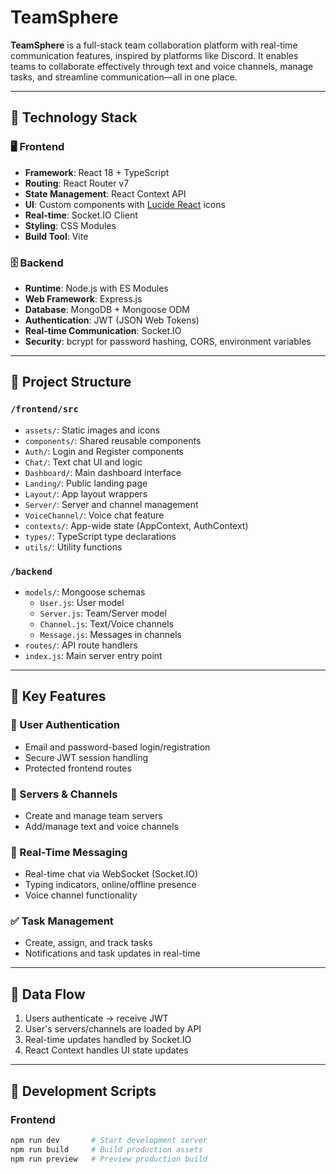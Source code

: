 # TeamSphere

**TeamSphere** is a full-stack team collaboration platform with real-time communication features, inspired by platforms like Discord. It enables teams to collaborate effectively through text and voice channels, manage tasks, and streamline communication—all in one place.

---

## 🔧 Technology Stack

### 🖥️ Frontend
- **Framework**: React 18 + TypeScript
- **Routing**: React Router v7
- **State Management**: React Context API
- **UI**: Custom components with [Lucide React](https://lucide.dev/icons) icons
- **Real-time**: Socket.IO Client
- **Styling**: CSS Modules
- **Build Tool**: Vite

### 🗄️ Backend
- **Runtime**: Node.js with ES Modules
- **Web Framework**: Express.js
- **Database**: MongoDB + Mongoose ODM
- **Authentication**: JWT (JSON Web Tokens)
- **Real-time Communication**: Socket.IO
- **Security**: bcrypt for password hashing, CORS, environment variables

---

## 📁 Project Structure

### `/frontend/src`
- `assets/`: Static images and icons
- `components/`: Shared reusable components
- `Auth/`: Login and Register components
- `Chat/`: Text chat UI and logic
- `Dashboard/`: Main dashboard interface
- `Landing/`: Public landing page
- `Layout/`: App layout wrappers
- `Server/`: Server and channel management
- `VoiceChannel/`: Voice chat feature
- `contexts/`: App-wide state (AppContext, AuthContext)
- `types/`: TypeScript type declarations
- `utils/`: Utility functions

### `/backend`
- `models/`: Mongoose schemas
  - `User.js`: User model
  - `Server.js`: Team/Server model
  - `Channel.js`: Text/Voice channels
  - `Message.js`: Messages in channels
- `routes/`: API route handlers
- `index.js`: Main server entry point

---

## 🚀 Key Features

### 🔐 User Authentication
- Email and password-based login/registration
- Secure JWT session handling
- Protected frontend routes

### 💬 Servers & Channels
- Create and manage team servers
- Add/manage text and voice channels

### 🔴 Real-Time Messaging
- Real-time chat via WebSocket (Socket.IO)
- Typing indicators, online/offline presence
- Voice channel functionality

### ✅ Task Management
- Create, assign, and track tasks
- Notifications and task updates in real-time

---

## 🔄 Data Flow

1. Users authenticate → receive JWT
2. User's servers/channels are loaded by API
3. Real-time updates handled by Socket.IO
4. React Context handles UI state updates

---

## 📜 Development Scripts

### Frontend
```bash
npm run dev       # Start development server
npm run build     # Build production assets
npm run preview   # Preview production build
